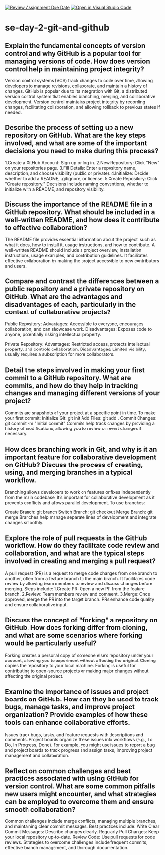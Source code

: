 [![Review Assignment Due Date](https://classroom.github.com/assets/deadline-readme-button-22041afd0340ce965d47ae6ef1cefeee28c7c493a6346c4f15d667ab976d596c.svg)](https://classroom.github.com/a/8wgCKhpZ)
[![Open in Visual Studio Code](https://classroom.github.com/assets/open-in-vscode-2e0aaae1b6195c2367325f4f02e2d04e9abb55f0b24a779b69b11b9e10269abc.svg)](https://classroom.github.com/online_ide?assignment_repo_id=15584642&assignment_repo_type=AssignmentRepo)
# se-day-2-git-and-github
## Explain the fundamental concepts of version control and why GitHub is a popular tool for managing versions of code. How does version control help in maintaining project integrity?
Version control systems (VCS) track changes to code over time, allowing developers to manage revisions, collaborate, and maintain a history of changes. GitHub is popular due to its integration with Git, a distributed version control system that enables branching, merging, and collaborative development. Version control maintains project integrity by recording changes, facilitating collaboration, and allowing rollback to previous states if needed.
## Describe the process of setting up a new repository on GitHub. What are the key steps involved, and what are some of the important decisions you need to make during this process?
1.Create a GitHub Account: Sign up or log in.
2.New Repository: Click "New" on your repositories page.
3.Fill Details: Enter a repository name, description, and choose visibility (public or private).
4.Initialize: Decide whether to add a README, .gitignore, or license.
5.Create Repository: Click "Create repository."
Decisions include naming conventions, whether to initialize with a README, and repository visibility.

## Discuss the importance of the README file in a GitHub repository. What should be included in a well-written README, and how does it contribute to effective collaboration?
The README file provides essential information about the project, such as what it does, how to install it, usage instructions, and how to contribute. A well-written README should include a project overview, installation instructions, usage examples, and contribution guidelines. It facilitates effective collaboration by making the project accessible to new contributors and users.
## Compare and contrast the differences between a public repository and a private repository on GitHub. What are the advantages and disadvantages of each, particularly in the context of collaborative projects?
Public Repository:
Advantages: Accessible to everyone, encourages collaboration, and can showcase work.
Disadvantages: Exposes code to anyone, potentially risking intellectual property.

Private Repository:
Advantages: Restricted access, protects intellectual property, and controls collaboration.
Disadvantages: Limited visibility, usually requires a subscription for more collaborators.
## Detail the steps involved in making your first commit to a GitHub repository. What are commits, and how do they help in tracking changes and managing different versions of your project?
Commits are snapshots of your project at a specific point in time. To make your first commit:
Initialize Git: git init
Add Files: git add .
Commit Changes: git commit -m "Initial commit"
Commits help track changes by providing a history of modifications, allowing you to review or revert changes if necessary.
## How does branching work in Git, and why is it an important feature for collaborative development on GitHub? Discuss the process of creating, using, and merging branches in a typical workflow.
Branching allows developers to work on features or fixes independently from the main codebase. It’s important for collaborative development as it prevents conflicts and allows parallel development. To use branches:

Create Branch: git branch <branch-name>
Switch Branch: git checkout <branch-name>
Merge Branch: git merge <branch-name>
Branches help manage separate lines of development and integrate changes smoothly.
## Explore the role of pull requests in the GitHub workflow. How do they facilitate code review and collaboration, and what are the typical steps involved in creating and merging a pull request?
A pull request (PR) is a request to merge code changes from one branch to another, often from a feature branch to the main branch. It facilitates code review by allowing team members to review and discuss changes before merging. Steps include:
1.Create PR: Open a new PR from the feature branch.
2.Review: Team members review and comment.
3.Merge: Once approved, merge the PR into the target branch.
PRs enhance code quality and ensure collaborative input.
## Discuss the concept of "forking" a repository on GitHub. How does forking differ from cloning, and what are some scenarios where forking would be particularly useful?
Forking creates a personal copy of someone else’s repository under your account, allowing you to experiment without affecting the original. Cloning copies the repository to your local machine. Forking is useful for contributing to open-source projects or making major changes without affecting the original project.
## Examine the importance of issues and project boards on GitHub. How can they be used to track bugs, manage tasks, and improve project organization? Provide examples of how these tools can enhance collaborative efforts.
Issues track bugs, tasks, and feature requests with descriptions and comments. Project boards organize these issues into workflows (e.g., To Do, In Progress, Done). For example, you might use issues to report a bug and project boards to track progress and assign tasks, improving project management and collaboration.
## Reflect on common challenges and best practices associated with using GitHub for version control. What are some common pitfalls new users might encounter, and what strategies can be employed to overcome them and ensure smooth collaboration?
Common challenges include merge conflicts, managing multiple branches, and maintaining clear commit messages. Best practices include:
Write Clear Commit Messages: Describe changes clearly.
Regularly Pull Changes: Keep your local repository up-to-date.
Review Code: Use pull requests for code reviews.
Strategies to overcome challenges include frequent commits, effective branch management, and thorough documentation.
